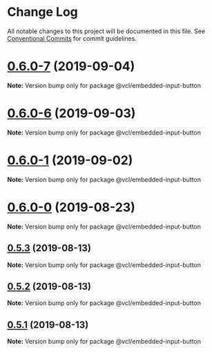 # Change Log

All notable changes to this project will be documented in this file.
See [Conventional Commits](https://conventionalcommits.org) for commit guidelines.

# [0.6.0-7](https://github.com/vcl/embedded-input-button/compare/v0.6.0-5...v0.6.0-7) (2019-09-04)

**Note:** Version bump only for package @vcl/embedded-input-button





# [0.6.0-6](https://github.com/vcl/embedded-input-button/compare/v0.6.0-5...v0.6.0-6) (2019-09-03)

**Note:** Version bump only for package @vcl/embedded-input-button





# [0.6.0-1](https://github.com/vcl/embedded-input-button/compare/v0.6.0-0...v0.6.0-1) (2019-09-02)

**Note:** Version bump only for package @vcl/embedded-input-button





# [0.6.0-0](https://github.com/vcl/embedded-input-button/compare/v0.5.4...v0.6.0-0) (2019-08-23)

**Note:** Version bump only for package @vcl/embedded-input-button





## [0.5.3](https://github.com/vcl/embedded-input-button/compare/v0.5.1...v0.5.3) (2019-08-13)

**Note:** Version bump only for package @vcl/embedded-input-button





## [0.5.2](https://github.com/vcl/embedded-input-button/compare/v0.5.1...v0.5.2) (2019-08-13)

**Note:** Version bump only for package @vcl/embedded-input-button





## [0.5.1](https://github.com/vcl/embedded-input-button/compare/v0.5.0...v0.5.1) (2019-08-13)

**Note:** Version bump only for package @vcl/embedded-input-button
